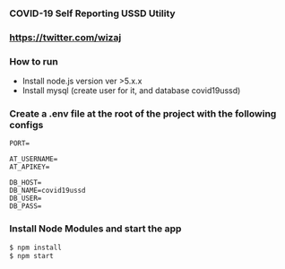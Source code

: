 ### COVID-19 Self Reporting USSD Utility
### https://twitter.com/wizaj

### How to run

- Install node.js version ver >5.x.x
- Install mysql (create user for it, and database covid19ussd)

### Create a .env file at the root of the project with the following configs

```
PORT=

AT_USERNAME=
AT_APIKEY=

DB_HOST=
DB_NAME=covid19ussd
DB_USER=
DB_PASS=
```

### Install Node Modules and start the app

```bash
$ npm install
$ npm start
```
